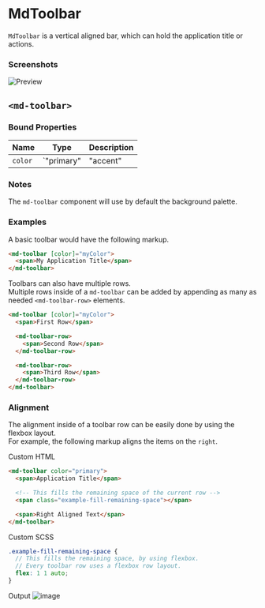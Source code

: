 # MdToolbar
`MdToolbar` is a vertical aligned bar, which can hold the application title or actions.

### Screenshots
![Preview](https://cloud.githubusercontent.com/assets/4987015/13727769/6d952c78-e900-11e5-890a-ccfd46996812.png)

## `<md-toolbar>`
### Bound Properties

| Name | Type | Description |
| --- | --- | --- |
| `color` | `"primary" | "accent" | "warn"` | The color palette for the toolbar |

### Notes
The `md-toolbar` component will use by default the background palette.

### Examples
A basic toolbar would have the following markup.
```html
<md-toolbar [color]="myColor">
  <span>My Application Title</span>
</md-toolbar>
```

Toolbars can also have multiple rows.<br/>
Multiple rows inside of a `md-toolbar` can be added by appending as many as needed `<md-toolbar-row>` elements.

```html
<md-toolbar [color]="myColor">
  <span>First Row</span>

  <md-toolbar-row>
    <span>Second Row</span>
  </md-toolbar-row>

  <md-toolbar-row>
    <span>Third Row</span>
  </md-toolbar-row>
</md-toolbar>
```

### Alignment
The alignment inside of a toolbar row can be easily done by using the flexbox layout.<br/>
For example, the following markup aligns the items on the `right`.

Custom HTML
```html
<md-toolbar color="primary">
  <span>Application Title</span>

  <!-- This fills the remaining space of the current row -->
  <span class="example-fill-remaining-space"></span>

  <span>Right Aligned Text</span>
</md-toolbar>
```

Custom SCSS
```scss
.example-fill-remaining-space {
  // This fills the remaining space, by using flexbox.
  // Every toolbar row uses a flexbox row layout.
  flex: 1 1 auto;
}
```

Output
![image](https://cloud.githubusercontent.com/assets/4987015/13730760/0864894e-e959-11e5-9312-7f3cb990d80a.png)
